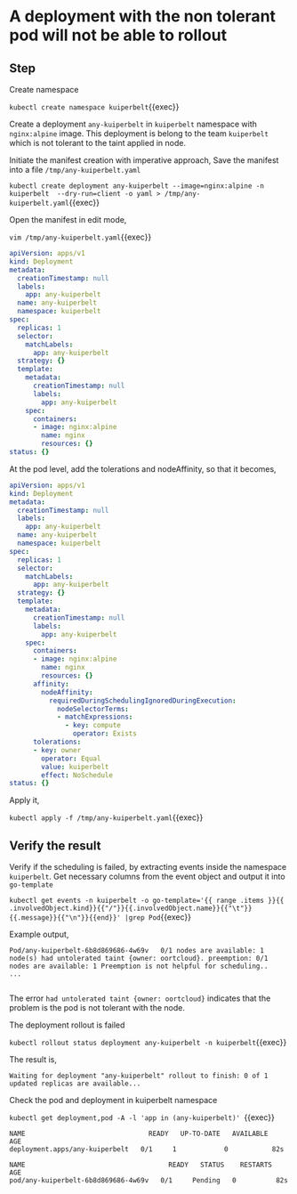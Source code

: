 # A deployment with the non tolerant pod will not be able to rollout

## Step

Create namespace

`kubectl create namespace kuiperbelt`{{exec}}

Create a deployment `any-kuiperbelt` in `kuiperbelt` namespace with `nginx:alpine` image. This deployment is belong to the team `kuiperbelt` which is not tolerant to the taint applied in node.

Initiate the manifest creation with imperative approach,
Save the manifest into a file `/tmp/any-kuiperbelt.yaml`

`kubectl create deployment any-kuiperbelt --image=nginx:alpine -n kuiperbelt  --dry-run=client -o yaml > /tmp/any-kuiperbelt.yaml`{{exec}}

Open the manifest in edit mode,

`vim /tmp/any-kuiperbelt.yaml`{{exec}}

```yaml
apiVersion: apps/v1
kind: Deployment
metadata:
  creationTimestamp: null
  labels:
    app: any-kuiperbelt
  name: any-kuiperbelt
  namespace: kuiperbelt
spec:
  replicas: 1
  selector:
    matchLabels:
      app: any-kuiperbelt
  strategy: {}
  template:
    metadata:
      creationTimestamp: null
      labels:
        app: any-kuiperbelt
    spec:
      containers:
      - image: nginx:alpine
        name: nginx
        resources: {}
status: {}
```

At the pod level, add the tolerations and nodeAffinity, so that it becomes,

```yaml
apiVersion: apps/v1
kind: Deployment
metadata:
  creationTimestamp: null
  labels:
    app: any-kuiperbelt
  name: any-kuiperbelt
  namespace: kuiperbelt
spec:
  replicas: 1
  selector:
    matchLabels:
      app: any-kuiperbelt
  strategy: {}
  template:
    metadata:
      creationTimestamp: null
      labels:
        app: any-kuiperbelt
    spec:
      containers:
      - image: nginx:alpine
        name: nginx
        resources: {}
      affinity:
        nodeAffinity:
          requiredDuringSchedulingIgnoredDuringExecution:
            nodeSelectorTerms:
            - matchExpressions:
              - key: compute
                operator: Exists
      tolerations:
      - key: owner
        operator: Equal
        value: kuiperbelt
        effect: NoSchedule
status: {}
```

Apply it,

`kubectl apply -f /tmp/any-kuiperbelt.yaml`{{exec}}

## Verify the result

Verify if the scheduling is failed, by extracting events inside the namespace `kuiperbelt`. Get necessary columns from the event object and output it into `go-template`

`kubectl get events -n kuiperbelt -o go-template='{{ range .items }}{{ .involvedObject.kind}}{{"/"}}{{.involvedObject.name}}{{"\t"}}{{.message}}{{"\n"}}{{end}}' |grep Pod`{{exec}}

Example output,

```text
Pod/any-kuiperbelt-6b8d869686-4w69v   0/1 nodes are available: 1 node(s) had untolerated taint {owner: oortcloud}. preemption: 0/1 nodes are available: 1 Preemption is not helpful for scheduling..
...


```
The error `had untolerated taint {owner: oortcloud}` indicates that the problem is the pod is not tolerant with the node.


The deployment rollout is failed

`kubectl rollout status deployment any-kuiperbelt -n kuiperbelt`{{exec}}

The result is,

```text
Waiting for deployment "any-kuiperbelt" rollout to finish: 0 of 1 updated replicas are available...
```

Check the pod and deployment in kuiperbelt namespace

`kubectl get deployment,pod -A -l 'app in (any-kuiperbelt)' `{{exec}}

```text
NAME                               READY   UP-TO-DATE   AVAILABLE   AGE
deployment.apps/any-kuiperbelt   0/1     1            0           82s

NAME                                    READY   STATUS    RESTARTS   AGE
pod/any-kuiperbelt-6b8d869686-4w69v   0/1     Pending   0          82s
```
